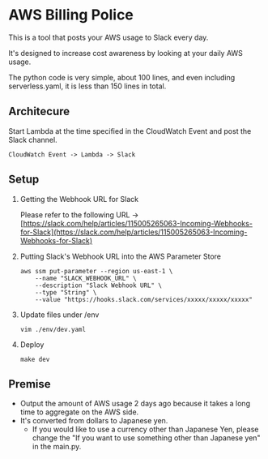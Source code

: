 # AWS Billing Police

This is a tool that posts your AWS usage to Slack every day.

It's designed to increase cost awareness by looking at your daily AWS usage.

The python code is very simple, about 100 lines, and even including serverless.yaml, it is less than 150 lines in total.

<!-- TODO: 投稿イメージを貼る -->

## Architecure

Start Lambda at the time specified in the CloudWatch Event and post the Slack channel.

```:bash
CloudWatch Event -> Lambda -> Slack
```

## Setup

1. Getting the Webhook URL for Slack

    Please refer to the following URL -> [https://slack.com/help/articles/115005265063-Incoming-Webhooks-for-Slack](https://slack.com/help/articles/115005265063-Incoming-Webhooks-for-Slack)

2. Putting Slack's Webhook URL into the AWS Parameter Store

    ```:bash
    aws ssm put-parameter --region us-east-1 \
        --name "SLACK_WEBHOOK_URL" \
        --description "Slack Webhook URL" \
        --type "String" \
        --value "https://hooks.slack.com/services/xxxxx/xxxxx/xxxxx"
    ```

3. Update files under /env

    ```:bash
    vim ./env/dev.yaml
    ```

4. Deploy

    ```:bash
    make dev
    ```

## Premise

- Output the amount of AWS usage 2 days ago because it takes a long time to aggregate on the AWS side.
- It's converted from dollars to Japanese yen.
  - If you would like to use a currency other than Japanese Yen, please change the "If you want to use something other than Japanese yen" in the main.py.
